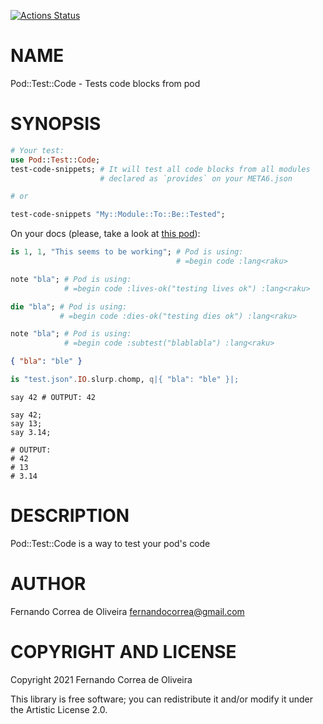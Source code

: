 [![Actions Status](https://github.com/FCO/Pod-Test-Code/workflows/test/badge.svg)](https://github.com/FCO/Pod-Test-Code/actions)

NAME
====

Pod::Test::Code - Tests code blocks from pod

SYNOPSIS
========

```raku
# Your test:
use Pod::Test::Code;
test-code-snippets; # It will test all code blocks from all modules
                    # declared as `provides` on your META6.json

# or

test-code-snippets "My::Module::To::Be::Tested";
```

On your docs (please, take a look at [this pod](https://github.com/FCO/Pod-Test-Code/blob/main/lib/Pod/Test/Code.rakumod#L121-L147)):

```raku
is 1, 1, "This seems to be working"; # Pod is using:
                                     # =begin code :lang<raku>
```

```raku
note "bla"; # Pod is using:
            # =begin code :lives-ok("testing lives ok") :lang<raku>
```

```raku
die "bla"; # Pod is using:
           # =begin code :dies-ok("testing dies ok") :lang<raku>
```

```raku
note "bla"; # Pod is using:
            # =begin code :subtest("blablabla") :lang<raku>
```

```json
{ "bla": "ble" }
```

```raku
is "test.json".IO.slurp.chomp, q|{ "bla": "ble" }|;
```

    say 42 # OUTPUT: 42

    say 42;
    say 13;
    say 3.14;

    # OUTPUT:
    # 42
    # 13
    # 3.14

DESCRIPTION
===========

Pod::Test::Code is a way to test your pod's code

AUTHOR
======

Fernando Correa de Oliveira <fernandocorrea@gmail.com>

COPYRIGHT AND LICENSE
=====================

Copyright 2021 Fernando Correa de Oliveira

This library is free software; you can redistribute it and/or modify it under the Artistic License 2.0.

